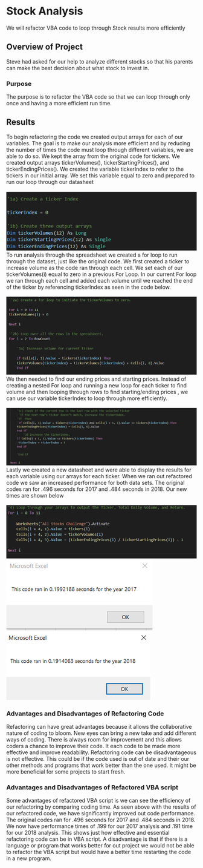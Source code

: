 # Stock Analysis
We will refactor VBA code to loop through Stock results more efficiently
## Overview of Project
Steve had asked for our help to analyze different stocks so that his parents can make the best decision about what stock to invest in.
### Purpose
The purpose is to refactor the VBA code so that we can loop through only once and having a more efficient run time.
## Results
To begin refactoring the code we created output arrays for each of our variables. The goal is to make our analysis more efficient and by reducing the number of times the code must loop through different variables, we are able to do so. We kept the array from the original code for tickers. We created output arrays tickerVolumes(), tickerStartingPrices(), and tickerEndingPrices().  We created the variable tickerIndex to refer to the tickers in our initial array. We set this variable equal to zero and prepared to run our loop through our datasheet <br>
<br>
![Create Output Arrays](Resources/screenshot1.png)
<br>
To run analysis through the spreadsheet we created a for loop to run through the dataset, just like the original code. We first created a ticker to increase volume as the code ran through each cell. We set each of our tickerVolumes(i) equal to zero in a previous For Loop. In our current For loop we ran through each cell and added each volume until we reached the end of the ticker by referencing tickerIndex as seen in the code below. <br>
<br>
![Find Total Volumes](Resources/screenshot2.png)
<br>
We then needed to find our ending prices and starting prices. Instead of creating a nested For loop and running a new loop for each ticker to find volume and then looping through rows to find starting/ending prices , we can use our variable tickerIndex to loop through more efficiently. <br>
<br>
![Find Starting and Ending Prices](Resources/screenshot3.png)
<br>
Lastly we created a new datasheet and were able to display the results for each variable using our arrays for each ticker. When we ran out refactored code we saw an increased performance for both data sets. The original codes ran for .496 seconds for 2017 and .484 seconds in 2018. Our new times are shown below <br>
<br>
![Display Refactored Results](Resources/screenshot4.png)
<br>
![VBA Challenge 2017](Resources/VBA_Challenge_2017.png)
<br>
![VBA Challenge 2018](Resources/VBA_Challenge_2018.png)
<br>

### Advantages and Disadvantages of Refactoring Code
Refactoring can have great advantages because it allows the collaborative nature of coding to bloom. New eyes can bring a new take and add different ways of coding. There is always room for improvement and this allows coders a chance to improve their code. It each code to be made more effective and improve readability. 
Refactoring code can be disadvantageous is not effective. This could be if the code used is out of date and their our other methods and programs that work better than the one used. It might be more beneficial for some projects to start fresh.
### Advantages and Disadvantages of Refactored VBA script
Some advantages of refactored VBA script is we can see the efficiency of our refactoring by comparing coding time. As seen above with the results of our refactored code, we have significantly improved out code performance. The original codes ran for .496 seconds for 2017 and .484 seconds in 2018. We now have performance times of .199 for our 2017 analysis and .191 time for our 2018 analysis. This shows just how effective and essential refactoring code can be in VBA script. A disadvantage is that if there is a language or program that works better for out project we would not be able to refactor the VBA script but would have a better time restarting the code in a new program. 
